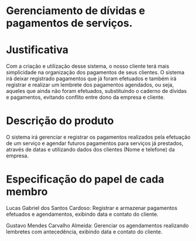 # Gerenciamento de dívidas e pagamentos de serviços. 


# Justificativa 

Com a criação e utilização desse sistema, o nosso cliente terá mais simplicidade na organização dos pagamentos de seus clientes. O sistema irá deixar registrado pagamentos que já foram efetuados e também irá registrar e realizar um lembrete dos pagamentos agendados, ou seja, aqueles que ainda não foram efetuados, substituindo o caderno de dívidas e pagamentos, evitando conflito entre dono da empresa e cliente. 

# Descrição do produto 

O sistema irá gerenciar e registrar os pagamentos realizados pela efetuação de um serviço e agendar futuros pagamentos para serviços já prestados, através de datas e utilizando dados dos clientes (Nome e telefone) da empresa. 

# Especificação do papel de cada membro

Lucas Gabriel dos Santos Cardoso: Registrar e armazenar pagamentos efetuados e agendamentos, exibindo data e contato do cliente. 

Gustavo Mendes Carvalho Almeida: Gerenciar os agendamentos realizando lembretes com antecedência, exibindo data e contato do cliente.
